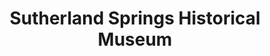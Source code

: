---
layout: repo
title: "Sutherland Springs Historical Museum"
id: 17859
permalink: repos/17859/
---